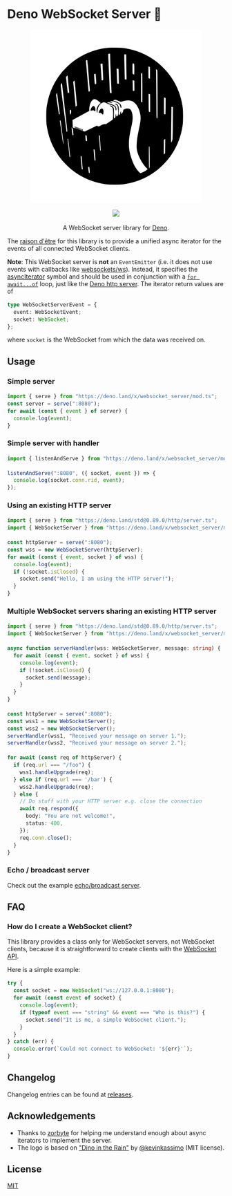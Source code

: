 # Deno WebSocket Server 🔌
<p align="center">
  <img src="./sockie.svg">
</p>
<p align="center">
	<a href="https://github.com/JohanWinther/websocket_server/actions"><img src="https://github.com/JohanWinther/websocket_server/workflows/CI/badge.svg"></a>
</p>
<p align="center">
A WebSocket server library for <a href="https://deno.land">Deno</a>.
</p>

The [raison d'être](https://en.wiktionary.org/wiki/raison_d%27%C3%AAtre) for this library is to provide a unified async iterator for the events of all connected WebSocket clients.

**Note**: This WebSocket server is **not** an `EventEmitter` (i.e. it does not use events with callbacks like [websockets/ws](https://github.com/websockets/ws)).
Instead, it specifies the [asyncIterator](https://developer.mozilla.org/en-US/docs/Web/JavaScript/Reference/Global_Objects/Symbol/asyncIterator) symbol and should be used in conjunction with a [`for await...of`](https://developer.mozilla.org/en-US/docs/Web/JavaScript/Reference/Statements/for-await...of) loop, just like the [Deno http server](https://deno.land/std@0.89.0/http/server.ts).
The iterator return values are of
```typescript
type WebSocketServerEvent = {
  event: WebSocketEvent;
  socket: WebSocket;
};
```
where `socket` is the WebSocket from which the data was received on.

## Usage

### Simple server
```typescript
import { serve } from "https://deno.land/x/websocket_server/mod.ts";
const server = serve(":8080");
for await (const { event } of server) {
  console.log(event);
}
```

### Simple server with handler
```typescript
import { listenAndServe } from "https://deno.land/x/websocket_server/mod.ts";

listenAndServe(":8080", ({ socket, event }) => {
  console.log(socket.conn.rid, event);
});
```

### Using an existing HTTP server
```typescript
import { serve } from "https://deno.land/std@0.89.0/http/server.ts";
import { WebSocketServer } from "https://deno.land/x/websocket_server/mod.ts";

const httpServer = serve(":8080");
const wss = new WebSocketServer(httpServer);
for await (const { event, socket } of wss) {
  console.log(event);
  if (!socket.isClosed) {
    socket.send("Hello, I am using the HTTP server!");
  }
}
```

### Multiple WebSocket servers sharing an existing HTTP server
```typescript
import { serve } from "https://deno.land/std@0.89.0/http/server.ts";
import { WebSocketServer } from "https://deno.land/x/websocket_server/mod.ts";

async function serverHandler(wss: WebSocketServer, message: string) {
  for await (const { event, socket } of wss) {
    console.log(event);
    if (!socket.isClosed) {
      socket.send(message);
    }
  }
}

const httpServer = serve(":8080");
const wss1 = new WebSocketServer();
const wss2 = new WebSocketServer();
serverHandler(wss1, "Received your message on server 1.");
serverHandler(wss2, "Received your message on server 2.");

for await (const req of httpServer) {
  if (req.url === "/foo") {
    wss1.handleUpgrade(req);
  } else if (req.url === '/bar') {
    wss2.handleUpgrade(req);
  } else {
    // Do stuff with your HTTP server e.g. close the connection
    await req.respond({
      body: "You are not welcome!",
      status: 400,
    });
    req.conn.close();
  }
}
```

### Echo / broadcast server
Check out the example [echo/broadcast server](example_server.ts).

## FAQ

### How do I create a WebSocket client?
This library provides a class only for WebSocket servers, not WebSocket clients, because it is straightforward to create clients with the [WebSocket API](https://developer.mozilla.org/docs/Web/API/WebSockets_API).

Here is a simple example:
```typescript
try {
  const socket = new WebSocket("ws://127.0.0.1:8080");
  for await (const event of socket) {
    console.log(event);
    if (typeof event === "string" && event === "Who is this?") {
      socket.send("It is me, a simple WebSocket client.");
    }
  }
} catch (err) {
  console.error(`Could not connect to WebSocket: '${err}'`);
}
```

## Changelog
Changelog entries can be found at [releases](https://github.com/JohanWinther/websocket-server/releases).

## Acknowledgements
- Thanks to [zorbyte](https://github.com/zorbyte) for helping me understand enough about async iterators to implement the server.
- The logo is based on ["Dino in the Rain"](https://github.com/denolib/high-res-deno-logo) by [@kevinkassimo](https://github.com/kevinkassimo) (MIT license).

## License
[MIT](LICENSE)
